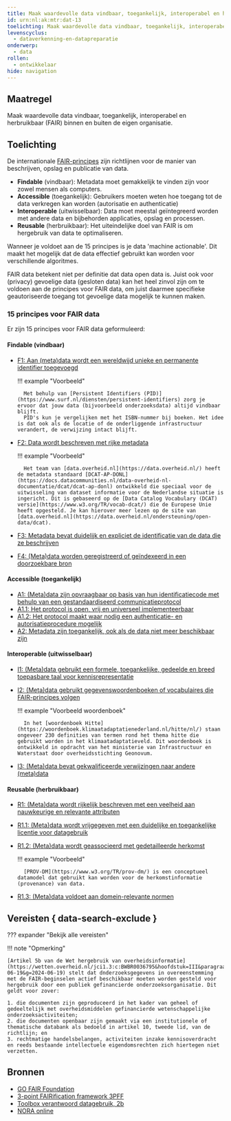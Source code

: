 ```yaml
---
title: Maak waardevolle data vindbaar, toegankelijk, interoperabel en herbruikbaar (FAIR) binnen en buiten de eigen organisatie.
id: urn:nl:ak:mtr:dat-13
toelichting: Maak waardevolle data vindbaar, toegankelijk, interoperabel en herbruikbaar (FAIR) binnen en buiten de eigen organisatie.
levenscyclus:
  - dataverkenning-en-datapreparatie
onderwerp:
  - data
rollen:
  - ontwikkelaar
hide: navigation
---
```


<!-- tags -->

## Maatregel

Maak waardevolle data vindbaar, toegankelijk, interoperabel en herbruikbaar (FAIR) binnen en buiten de eigen organisatie.

## Toelichting

De internationale [FAIR-principes](https://www.gofair.foundation/) zijn richtlijnen voor de manier van beschrijven, opslag en publicatie van data. 

- **Findable** (vindbaar): Metadata moet gemakkelijk te vinden zijn voor zowel mensen als computers.
- **Accessible** (toegankelijk): Gebruikers moeten weten hoe toegang tot de data verkregen kan worden (autorisatie en authenticatie)
- **Interoperable** (uitwisselbaar): Data moet meestal geïntegreerd worden met andere data en bijbehorden applicaties, opslag en processen.
- **Reusable** (herbruikbaar): Het uiteindelijke doel van FAIR is om hergebruik van data te optimaliseren.

Wanneer je voldoet aan de 15 principes is je data 'machine actionable'. Dit maakt het mogelijk dat de data effectief gebruikt kan worden voor verschillende algoritmes.

FAIR data betekent niet per definitie dat data open data is. Juist ook voor (privacy) gevoelige data (gesloten data) kan het heel zinvol zijn om te voldoen aan de principes voor FAIR data, om juist daarmee specifieke geautoriseerde toegang tot gevoelige data mogelijk te kunnen maken.

### 15 principes voor FAIR data

Er zijn 15 principes voor FAIR data geformuleerd:

#### Findable (vindbaar)
- [F1: Aan (meta)data wordt een wereldwijd unieke en permanente identifier toegevoegd](https://www.gofair.foundation/f1)

    !!! example "Voorbeeld"

        Met behulp van [Persistent Identifiers (PID)](https://www.surf.nl/diensten/persistent-identifiers) zorg je ervoor dat jouw data (bijvoorbeeld onderzoeksdata) altijd vindbaar blijft. 
        PID's kun je vergelijken met het ISBN-nummer bij boeken. Het idee is dat ook als de locatie of de onderliggende infrastructuur verandert, de verwijzing intact blijft. 

- [F2: Data wordt beschreven met rijke metadata](https://www.gofair.foundation/f2)

    !!! example "Voorbeeld"

        Het team van [data.overheid.nl](https://data.overheid.nl/) heeft de metadata standaard [DCAT-AP-DONL](https://docs.datacommunities.nl/data-overheid-nl-documentatie/dcat/dcat-ap-donl) ontwikkeld die speciaal voor de uitwisseling van dataset informatie voor de Nederlandse situatie is ingericht. Dit is gebaseerd op de [Data Catalog Vocabulary (DCAT) versie](https://www.w3.org/TR/vocab-dcat/) die de Europese Unie heeft opgesteld. Je kan hierover meer lezen op de site van [data.overheid.nl](https://data.overheid.nl/ondersteuning/open-data/dcat).

- [F3: Metadata bevat duidelijk en expliciet de identificatie van de data die ze beschrijven](https://www.gofair.foundation/f3)
- [F4: (Meta)data worden geregistreerd of geïndexeerd in een doorzoekbare bron](https://www.gofair.foundation/f4) 

#### Accessible (toegankelijk)
- [A1: (Meta)data zijn opvraagbaar op basis van hun identificatiecode met behulp van een gestandaardiseerd communicatieprotocol](https://www.gofair.foundation/a1) 
- [A1.1: Het protocol is open, vrij en universeel implementeerbaar](https://www.gofair.foundation/a1-1) 
- [A1.2: Het protocol maakt waar nodig een authenticatie- en autorisatieprocedure mogelijk](https://www.gofair.foundation/a1-2) 
- [A2: Metadata zijn toegankelijk, ook als de data niet meer beschikbaar zijn](https://www.gofair.foundation/a2) 

#### Interoperable (uitwisselbaar)
- [I1: (Meta)data gebruikt een formele, toegankelijke, gedeelde en breed toepasbare taal voor kennisrepresentatie](https://www.gofair.foundation/i1) 
- [I2: (Meta)data gebruikt gegevenswoordenboeken of vocabulaires die FAIR-principes volgen](https://www.gofair.foundation/i2) 

    !!! example "Voorbeeld woordenboek"

        In het [woordenboek Hitte](https://woordenboek.klimaatadaptatienederland.nl/hitte/nl/) staan ongeveer 230 definities van termen rond het thema hitte die gebruikt worden in het klimaatadaptatieveld. Dit woordenboek is ontwikkeld in opdracht van het ministerie van Infrastructuur en Waterstaat door overheidsstichting Geonovum.

- [I3: (Meta)data bevat gekwalificeerde verwijzingen naar andere (meta)data](https://www.gofair.foundation/i3) 

#### Reusable (herbruikbaar)
- [R1: (Meta)data wordt rijkelijk beschreven met een veelheid aan nauwkeurige en relevante attributen](https://www.gofair.foundation/r1) 
- [R1.1: (Meta)data wordt vrijgegeven met een duidelijke en toegankelijke licentie voor datagebruik](https://www.gofair.foundation/r1-1) 
- [R1.2: (Meta)data wordt geassocieerd met gedetailleerde herkomst](https://www.gofair.foundation/r1-1) 

    !!! example "Voorbeeld"

        [PROV-DM](https://www.w3.org/TR/prov-dm/) is een conceptueel datamodel dat gebruikt kan worden voor de herkomstinformatie (provenance) van data. 
        
- [R1.3: (Meta)data voldoet aan domein-relevante normen](https://www.gofair.foundation/r1-3) 

## Vereisten { data-search-exclude }
??? expander "Bekijk alle vereisten"
    <!-- list_vereisten_on_maatregelen_page -->

!!! note "Opmerking"

    [Artikel 5b van de Wet hergebruik van overheidsinformatie](https://wetten.overheid.nl/jci1.3:c:BWBR0036795&hoofdstuk=III&paragraaf=3.1&artikel=5b&z=2024-06-19&g=2024-06-19) stelt dat dnderzoeksgegevens in overeenstemming met de FAIR-beginselen actief beschikbaar moeten worden gesteld voor hergebruik door een publiek gefinancierde onderzoeksorganisatie. Dit geldt voor zover:

    1. die documenten zijn geproduceerd in het kader van geheel of gedeeltelijk met overheidsmiddelen gefinancierde wetenschappelijke onderzoeksactiviteiten;
    2. die documenten openbaar zijn gemaakt via een institutionele of thematische databank als bedoeld in artikel 10, tweede lid, van de richtlijn; en
    3. rechtmatige handelsbelangen, activiteiten inzake kennisoverdracht en reeds bestaande intellectuele eigendomsrechten zich hiertegen niet verzetten.
 

## Bronnen

- [GO FAIR Foundation](https://www.gofair.foundation/interpretation)
- [3-point FAIRification framework 3PFF](https://www.go-fair.org/how-to-go-fair/)
- [Toolbox verantwoord datagebruik, 2b](https://realisatieibds.nl/page/view/ff607c02-9f09-440a-a0e7-9bbb6c7ceb09/3-data-verzamelen)
- [NORA online](https://www.noraonline.nl/wiki/FAIR-principes)

